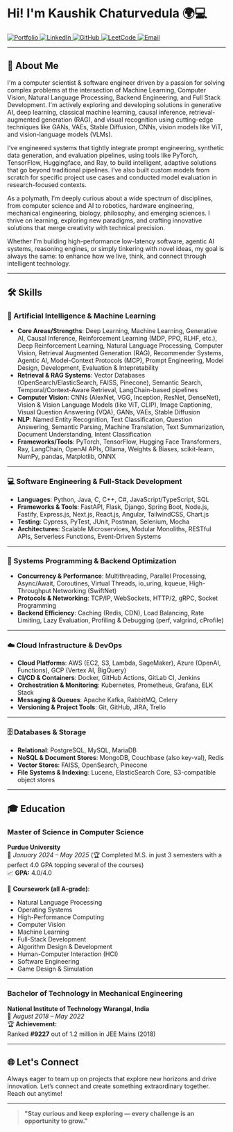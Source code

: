 # Hi! I'm Kaushik Chaturvedula 🌍💻

<div>
  <a href="https://neuralrevenant.github.io/portfolio-website">
    <img src="https://img.shields.io/badge/Portfolio-%23FF4136.svg?&style=for-the-badge&logo=google-earth&logoColor=white" alt="Portfolio"/>
  </a>
  <a href="https://linkedin.com/in/kaushikchaturvedula">
    <img src="https://img.shields.io/badge/LinkedIn-%230077B5.svg?&style=for-the-badge&logo=linkedin&logoColor=white" alt="LinkedIn"/>
  </a>
  <a href="https://github.com/NeuralRevenant">
    <img src="https://img.shields.io/badge/GitHub-%2312100E.svg?&style=for-the-badge&logo=github&logoColor=white" alt="GitHub"/>
  </a>
  <a href="https://leetcode.com/u/ArrayArtisan">
    <img src="https://img.shields.io/badge/-LeetCode-orange?style=for-the-badge&logo=leetcode" alt="LeetCode"/>
  </a>
  <a href="mailto:kaushikchaturvedula@gmail.com">
    <img src="https://img.shields.io/badge/Email-D14836?style=for-the-badge&logo=gmail&logoColor=white" alt="Email"/>
  </a>
</div>

---

## 🌟 About Me

I'm a computer scientist & software engineer driven by a passion for solving complex problems at the intersection of Machine Learning, Computer Vision, Natural Language Processing, Backend Engineering, and Full Stack Development. I'm actively exploring and developing solutions in generative AI, deep learning, classical machine learning, causal inference, retrieval-augmented generation (RAG), and visual recognition using cutting-edge techniques like GANs, VAEs, Stable Diffusion, CNNs, vision models like ViT, and vision-language models (VLMs).

I’ve engineered systems that tightly integrate prompt engineering, synthetic data generation, and evaluation pipelines, using tools like PyTorch, TensorFlow, Huggingface, and Ray, to build intelligent, adaptive solutions that go beyond traditional pipelines. I’ve also built custom models from scratch for specific project use cases and conducted model evaluation in research-focused contexts.

As a polymath, I’m deeply curious about a wide spectrum of disciplines, from computer science and AI to robotics, hardware engineering, mechanical engineering, biology, philosophy, and emerging sciences. I thrive on learning, exploring new paradigms, and crafting innovative solutions that merge creativity with technical precision.

Whether I’m building high-performance low-latency software, agentic AI systems, reasoning engines, or simply tinkering with novel ideas, my goal is always the same: to enhance how we live, think, and connect through intelligent technology.

---

## 🛠 Skills

### 🧠 Artificial Intelligence & Machine Learning

* **Core Areas/Strengths**: Deep Learning, Machine Learning, Generative AI, Causal Inference, Reinforcement Learning (MDP, PPO, RLHF, etc.), Deep Reinforcement Learning, Natural Language Processing, Computer Vision, Retrieval Augmented Generation (RAG), Recommender Systems, Agentic AI, Model-Context Protocols (MCP), Prompt Engineering, Model Design, Development, Evaluation & Intepretability
* **Retrieval & RAG Systems**: Vector Databases (OpenSearch/ElasticSearch, FAISS, Pinecone), Semantic Search, Temporal/Context-Aware Retrieval, LangChain-based pipelines
* **Computer Vision**: CNNs (AlexNet, VGG, Inception, ResNet, DenseNet), Vision & Vision Language Models (like ViT, CLIP), Image Captioning, Visual Question Answering (VQA), GANs, VAEs, Stable Diffusion
* **NLP**: Named Entity Recognition, Text Classification, Question Answering, Semantic Parsing, Machine Translation, Text Summarization, Document Understanding, Intent Classification
* **Frameworks/Tools**: PyTorch, TensorFlow, Hugging Face Transformers, Ray, LangChain, OpenAI APIs, Ollama, Weights & Biases, scikit-learn, NumPy, pandas, Matplotlib, ONNX

---

### 💻 Software Engineering & Full-Stack Development

* **Languages**: Python, Java, C, C++, C#, JavaScript/TypeScript, SQL
* **Frameworks & Tools**: FastAPI, Flask, Django, Spring Boot, Node.js, Fastify, Express.js, Next.js, React.js, Angular, TailwindCSS, Chart.js
* **Testing**: Cypress, PyTest, JUnit, Postman, Selenium, Mocha
* **Architectures**: Scalable Microservices, Modular Monoliths, RESTful APIs, Serverless Functions, Event-Driven Systems

---

### 🧱 Systems Programming & Backend Optimization

* **Concurrency & Performance**: Multithreading, Parallel Processing, Async/Await, Coroutines, Virtual Threads, io\_uring, kqueue, High-Throughput Networking (SwiftNet)
* **Protocols & Networking**: TCP/IP, WebSockets, HTTP/2, gRPC, Socket Programming
* **Backend Efficiency**: Caching (Redis, CDN), Load Balancing, Rate Limiting, Lazy Evaluation, Profiling & Debugging (perf, valgrind, cProfile)

---

### ☁️ Cloud Infrastructure & DevOps

* **Cloud Platforms**: AWS (EC2, S3, Lambda, SageMaker), Azure (OpenAI, Functions), GCP (Vertex AI, BigQuery)
* **CI/CD & Containers**: Docker, GitHub Actions, GitLab CI, Jenkins
* **Orchestration & Monitoring**: Kubernetes, Prometheus, Grafana, ELK Stack
* **Messaging & Queues**: Apache Kafka, RabbitMQ, Celery
* **Versioning & Project Tools**: Git, GitHub, JIRA, Trello

---

### 🗄️ Databases & Storage

* **Relational**: PostgreSQL, MySQL, MariaDB
* **NoSQL & Document Stores**: MongoDB, Couchbase (also key-val), Redis
* **Vector Stores**: FAISS, OpenSearch, Pinecone
* **File Systems & Indexing**: Lucene, ElasticSearch Core, S3-compatible object stores

---

## 🎓 Education

### Master of Science in Computer Science  
**Purdue University**  
📅 *January 2024 – May 2025* (🏆 Completed M.S. in just 3 semesters with a perfect 4.0 GPA topping several of the courses)  
📈 **GPA:** 4.0/4.0  

🧠 **Coursework (all A-grade)**:  
- Natural Language Processing
- Operating Systems
- High-Performance Computing
- Computer Vision
- Machine Learning
- Full-Stack Development
- Algorithm Design & Development
- Human-Computer Interaction (HCI)
- Software Engineering
- Game Design & Simulation

---

### Bachelor of Technology in Mechanical Engineering  
**National Institute of Technology Warangal, India**  
📅 *August 2018 – May 2022*  
🏆 **Achievement:**  
Ranked **#9227** out of 1.2 million in JEE Mains (2018)

---

## 🌐 Let's Connect

Always eager to team up on projects that explore new horizons and drive innovation. Let’s connect and create something extraordinary together. Reach out anytime!

---

> **"Stay curious and keep exploring — every challenge is an opportunity to grow."**
